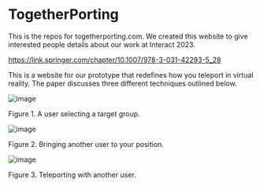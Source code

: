 # TogetherPorting

This is the repos for togetherporting.com. We created this website to give interested people details about our work at Interact 2023.

https://link.springer.com/chapter/10.1007/978-3-031-42293-5_28

This is a website for our prototype that redefines how you teleport in virtual reality. The paper discusses three different techniques outlined below.

![image](https://github.com/GavWood/TogetherPorting/assets/17795588/39d4e211-585f-4432-81c7-48bd027cf537)

Figure 1. A user selecting a target group.

![image](https://github.com/GavWood/TogetherPorting/assets/17795588/69c06890-6d59-4d22-9c80-1db24ccd70fb)

Figure 2. Bringing another user to your position.

![image](https://github.com/GavWood/TogetherPorting/assets/17795588/59310f8d-bdc1-42a4-8b51-3c21742a2700)

Figure 3. Teleporting with another user.
